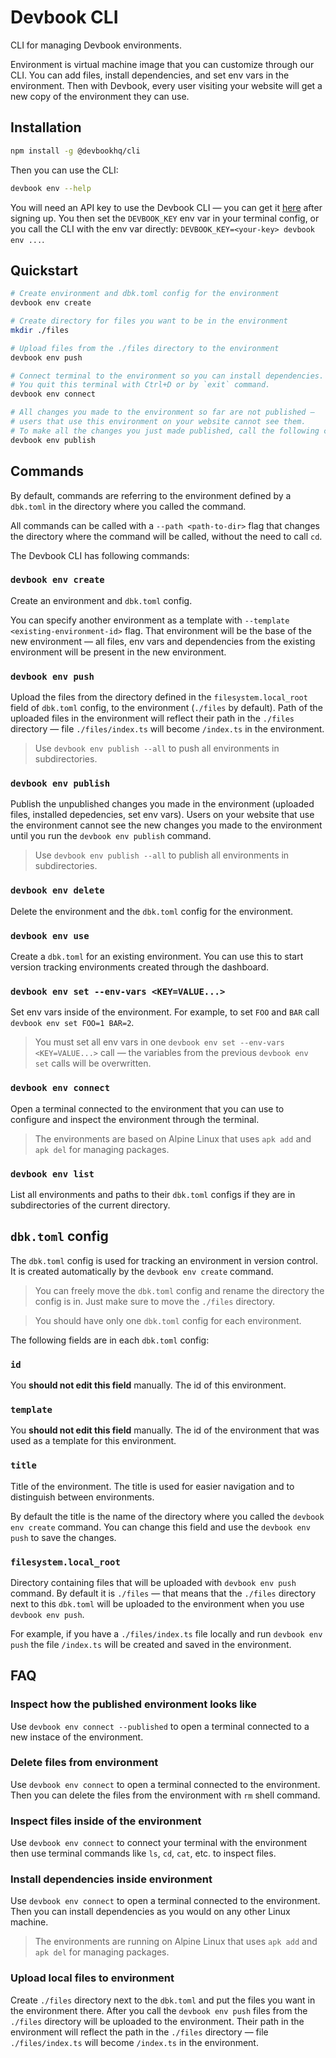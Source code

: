 # Devbook CLI
CLI for managing Devbook environments.

Environment is virtual machine image that you can customize through our CLI. You can add files, install dependencies, and set env vars in the environment. Then with Devbook, every user visiting your website will get a new copy of the environment they can use.


## Installation
```sh
npm install -g @devbookhq/cli
```

Then you can use the CLI:
```sh
devbook env --help
```

You will need an API key to use the Devbook CLI — you can get it [here](https://dash.usedevbook.com/settings) after signing up. You then set the `DEVBOOK_KEY` env var in your terminal config, or you call the CLI with the env var directly: `DEVBOOK_KEY=<your-key> devbook env ...`.

## Quickstart
```sh
# Create environment and dbk.toml config for the environment
devbook env create

# Create directory for files you want to be in the environment
mkdir ./files

# Upload files from the ./files directory to the environment
devbook env push

# Connect terminal to the environment so you can install dependencies. 
# You quit this terminal with Ctrl+D or by `exit` command.
devbook env connect

# All changes you made to the environment so far are not published —
# users that use this environment on your website cannot see them.
# To make all the changes you just made published, call the following command
devbook env publish
```

## Commands
By default, commands are referring to the environment defined by a `dbk.toml` in the directory where you called the command.

All commands can be called with a `--path <path-to-dir>` flag that changes the directory where the command will be called, without the need to call `cd`.


The Devbook CLI has following commands:

### `devbook env create`
Create an environment and `dbk.toml` config. 

You can specify another environment as a template with `--template <existing-environment-id>` flag. That environment will be the base of the new environment — all files, env vars and dependencies from the existing environment will be present in the new environment.


### `devbook env push`
Upload the files from the directory defined in the `filesystem.local_root` field of `dbk.toml` config, to the environment (`./files` by default).
Path of the uploaded files in the environment will reflect their path in the `./files` directory — file `./files/index.ts` will become `/index.ts` in the environment.

> Use `devbook env publish --all` to push all environments in subdirectories.


### `devbook env publish`
Publish the unpublished changes you made in the environment (uploaded files, installed depedencies, set env vars).
Users on your website that use the environment cannot see the new changes you made to the environment until you run the `devbook env publish` command.

> Use `devbook env publish --all` to publish all environments in subdirectories.


### `devbook env delete`
Delete the environment and the `dbk.toml` config for the environment.


### `devbook env use`
Create a `dbk.toml` for an existing environment. You can use this to start version tracking environments created through the dashboard.


### `devbook env set --env-vars <KEY=VALUE...>`
Set env vars inside of the environment.
For example, to set `FOO` and `BAR` call `devbook env set FOO=1 BAR=2`.

> You must set all env vars in one `devbook env set --env-vars <KEY=VALUE...>` call — the variables from the previous `devbook env set` calls will be overwritten.


### `devbook env connect`
Open a terminal connected to the environment that you can use to configure and inspect the environment through the terminal.

> The environments are based on Alpine Linux that uses `apk add` and `apk del` for managing packages.


### `devbook env list`
List all environments and paths to their `dbk.toml` configs if they are in subdirectories of the current directory.


## `dbk.toml` config
The `dbk.toml` config is used for tracking an environment in version control. It is created automatically by the `devbook env create` command.

> You can freely move the `dbk.toml` config and rename the directory the config is in. Just make sure to move the `./files` directory.

> You should have only one `dbk.toml` config for each environment.

The following fields are in each `dbk.toml` config:

### `id` 
You **should not edit this field** manually.
The id of this environment.


### `template` 
You **should not edit this field** manually.
The id of the environment that was used as a template for this environment.


### `title`
Title of the environment. The title is used for easier navigation and to distinguish between environments.

By default the title is the name of the directory where you called the `devbook env create` command.
You can change this field and use the `devbook env push` to save the changes.


### `filesystem.local_root`
Directory containing files that will be uploaded with `devbook env push` command. By default it is `./files` — that means that the `./files` directory next to this `dbk.toml` will be uploaded to the environment when you use `devbook env push`.

For example, if you have a `./files/index.ts` file locally and run `devbook env push` the file `/index.ts` will be created and saved in the environment.


## FAQ

### Inspect how the published environment looks like
Use `devbook env connect --published` to open a terminal connected to a new instace of the environment.


### Delete files from environment
Use `devbook env connect` to open a terminal connected to the environment. Then you can delete the files from the environment with `rm` shell command.


### Inspect files inside of the environment
Use `devbook env connect` to connect your terminal with the environment then use terminal commands like `ls`, `cd`, `cat`, etc. to inspect files.


### Install dependencies inside environment
Use `devbook env connect` to open a terminal connected to the environment. Then you can install dependencies as you would on any other Linux machine.

> The environments are running on Alpine Linux that uses `apk add` and `apk del` for managing packages.


### Upload local files to environment
Create `./files` directory next to the `dbk.toml` and put the files you want in the environment there.
After you call the `devbook env push` files from the `./files` directory will be uploaded to the environment. Their path in the environment will reflect the path in the `./files` directory — file `./files/index.ts` will become `/index.ts` in the environment.